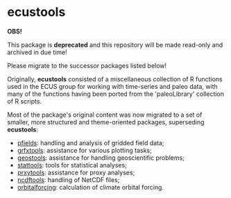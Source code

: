 ecustools
================

**OBS!**

This package is **deprecated** and this repository will be made read-only and
archived in due time!

Please migrate to the successor packages listed below!

Originally, **ecustools** consisted of a miscellaneous collection of R functions
used in the ECUS group for working with time-series and paleo data, with many of
the functions having been ported from the 'paleoLibrary' collection of R
scripts.

Most of the package's original content was now migrated to a set of smaller,
more structured and theme-oriented packages, superseding **ecustools**:

* [pfields](https://github.com/EarthSystemDiagnostics/pfields): handling and
  analysis of gridded field data;
* [grfxtools](https://github.com/EarthSystemDiagnostics/grfxtools): assistance
  for various plotting tasks;
* [geostools](https://github.com/EarthSystemDiagnostics/geostools): assistance
  for handling geoscientific problems;
* [stattools](https://github.com/EarthSystemDiagnostics/stattools): tools for
  statistical analyses;
* [prxytools](https://github.com/EarthSystemDiagnostics/prxytools): assistance
  for proxy analyses;
* [ncdftools](https://github.com/EarthSystemDiagnostics/ncdftools): handling of
  NetCDF files;
* [orbitalforcing](https://github.com/EarthSystemDiagnostics/orbitalforcing):
  calculation of climate orbital forcing.
